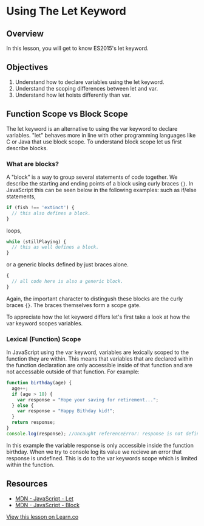 # Using The Let Keyword

## Overview

In this lesson, you will get to know ES2015's let keyword.

## Objectives

1. Understand how to declare variables using the let keyword.
2. Understand the scoping differences between let and var.
3. Understand how let hoists differently than var.

<!-- iframe of video lecture goes here -->

## Function Scope vs Block Scope

The let keyword is an alternative to using the var keyword to declare variables. "let" behaves more in line with other programming languages like C or Java that use block scope. To understand block scope let us first describe blocks.

### What are blocks?

A "block" is a way to group several statements of code together. We describe the starting and ending points of a block using curly braces `{}`. In JavaScript this can be seen below in the following examples: such as if/else statements,  
```javascript
if (fish !== 'extinct') {
  // this also defines a block.
}
```  
loops,  
```javascript
while (stillPlaying) {
  // this as well defines a block.
}
```  
or a generic blocks defined by just braces alone.  
```javascript
{
  // all code here is also a generic block.
}
```  
Again, the important character to distingush these blocks are the curly braces `{}`. The braces themselves form a scope gate.

To appreciate how the let keyword differs let's first take a look at how the var keyword scopes variables.

### Lexical (Function) Scope

In JavaScript using the var keyword, variables are lexically scoped to the function they are within. This means that variables that are declared within the function declaration are only accessible inside of that function and are not accessable outside of that function. For example:  
```javascript
function birthday(age) {
  age++;
  if (age > 18) {
    var response = "Hope your saving for retirement...";
  } else {
    var response = "Happy Bithday kid!";
  }
  return response;
}
console.log(response); //Uncaught referenceError: response is not defined.
```  
In this example the variable response is only accessible inside the function birthday. When we try to console log its value we recieve an error that response is undefined. This is do to the var keywords scope which is limited within the function.


## Resources

- [MDN - JavaScript - Let](https://developer.mozilla.org/en-US/docs/Web/JavaScript/Reference/Statements/let)
- [MDN - JavaScript - Block](https://developer.mozilla.org/en-US/docs/Web/JavaScript/Reference/Statements/block)

<a href='https://learn.co/lessons/es2015-let' data-visibility='hidden'>View this lesson on Learn.co</a>
